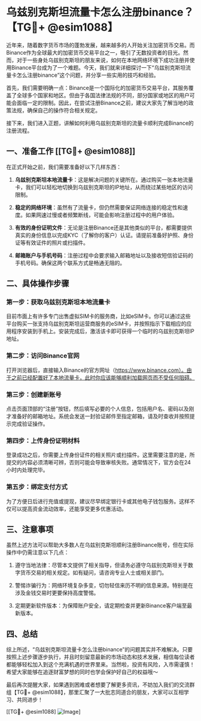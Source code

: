 # 乌兹别克斯坦流量卡怎么注册binance？【TG💪+ @esim1088】

近年来，随着数字货币市场的蓬勃发展，越来越多的人开始关注加密货币交易。而Binance作为全球最大的加密货币交易平台之一，吸引了无数投资者的目光。然而，对于一些身处乌兹别克斯坦的朋友来说，如何在本地网络环境下成功注册并使用Binance平台成为了一个难题。今天，我们就来详细探讨一下“乌兹别克斯坦流量卡怎么注册binance”这个问题，并分享一些实用的技巧和经验。

首先，我们需要明确一点：Binance是一个国际化的加密货币交易平台，其服务覆盖了全球多个国家和地区。但由于各国法律法规的不同，部分国家或地区的用户可能会面临一定的限制。因此，在尝试注册Binance之前，建议大家先了解当地的政策法规，确保自己的操作符合相关规定。

接下来，我们进入正题，讲解如何利用乌兹别克斯坦的流量卡顺利完成Binance的注册流程。

## 一、准备工作 [[TG💪+ @esim1088]]

在正式开始之前，我们需要准备好以下几样东西：

1. **乌兹别克斯坦本地流量卡**：这是解决问题的关键所在。通过购买一张本地流量卡，我们可以轻松地切换到乌兹别克斯坦的IP地址，从而绕过某些地区的访问限制。
   
2. **稳定的网络环境**：虽然有了流量卡，但仍然需要保证网络连接的稳定性和速度。如果网速过慢或者频繁断线，可能会影响注册过程中的用户体验。

3. **有效的身份证明文件**：无论是注册Binance还是其他类似的平台，都需要提供真实的身份信息以完成KYC（了解你的客户）认证。请提前准备好护照、身份证等有效证件的照片或扫描件。

4. **邮箱账户与手机号码**：注册过程中会要求输入邮箱地址以及接收短信验证码的手机号码。确保这两个联系方式是畅通无阻的。

## 二、具体操作步骤

### 第一步：获取乌兹别克斯坦本地流量卡

目前市面上有许多专门出售虚拟SIM卡的服务商，比如eSIM卡。你可以通过这些平台购买一张支持乌兹别克斯坦运营商服务的eSIM卡，并按照指示下载相应的应用程序安装到手机上。安装完成后，激活该卡即可获得一个临时的乌兹别克斯坦IP地址。

### 第二步：访问Binance官网

打开浏览器后，直接输入Binance的官方网址（https://www.binance.com）。由于之前已经配置好了本地流量卡，此时你应该能够顺利加载网页而不受任何阻碍。

### 第三步：创建新账号

点击页面顶部的“注册”按钮，然后填写必要的个人信息，包括用户名、密码以及刚才准备好的邮箱地址。系统会发送一封验证邮件至指定邮箱，请及时查收并按照提示完成验证操作。

### 第四步：上传身份证明材料

登录成功之后，你需要上传身份证件的相关照片或扫描件。这里需要注意的是，所提交的内容必须清晰可辨，否则可能会导致审核失败。通常情况下，官方会在24小时内处理完毕。

### 第五步：绑定支付方式

为了方便日后进行充值或提现，建议尽早绑定银行卡或其他电子钱包服务。这样不仅可以提高资金流动效率，还能享受更多优惠活动。

## 三、注意事项

虽然上述方法可以帮助大多数人在乌兹别克斯坦顺利注册Binance账号，但在实际操作中仍需注意以下几点：

1. 遵守当地法律：尽管本文提供了相关指导，但请务必遵守乌兹别克斯坦关于数字货币交易的相关规定。如有疑问，请咨询专业人士或相关部门。

2. 警惕诈骗行为：网络环境复杂多变，切勿轻信来历不明的信息来源。特别是在涉及金钱交易时更要保持高度警惕。

3. 定期更新软件版本：为保障账户安全，请定期检查并更新Binance客户端至最新版本。

## 四、总结

综上所述，“乌兹别克斯坦流量卡怎么注册binance”的问题其实并不难解决。只要按照上述步骤逐步执行，并且时刻留意最新的市场动态和技术发展，相信每位读者都能够轻松加入到这个充满机遇的世界里来。当然啦，投资有风险，入市需谨慎！希望大家能够在追逐财富梦想的同时也学会保护好自己的权益哦～

最后再次提醒大家，如果遇到困难或者想要了解更多资讯，不妨加入我们的交流群组【TG💪+ @esim1088】，那里汇聚了一大批志同道合的朋友，大家可以互相学习、共同进步！

[[TG💪+ @esim1088] ![Image](https://i.postimg.cc/4NQfJmqS/Snipaste-2025-05-13-00-14-12.png)]